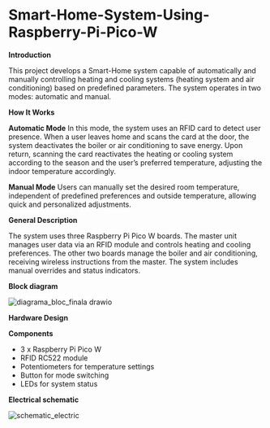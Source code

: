 # Smart-Home-System-Using-Raspberry-Pi-Pico-W

**Introduction**

This project develops a Smart-Home system capable of automatically and manually controlling heating and cooling systems (heating system and air conditioning) based on predefined parameters. The system operates in two modes: automatic and manual.

**How It Works**

**Automatic Mode**
In this mode, the system uses an RFID card to detect user presence. When a user leaves home and scans the card at the door, the system deactivates the boiler or air conditioning to save energy. Upon return, scanning the card reactivates the heating or cooling system according to the season and the user’s preferred temperature, adjusting the indoor temperature accordingly.

**Manual Mode**
Users can manually set the desired room temperature, independent of predefined preferences and outside temperature, allowing quick and personalized adjustments.

**General Description**

The system uses three Raspberry Pi Pico W boards. The master unit manages user data via an RFID module and controls heating and cooling preferences. The other two boards manage the boiler and air conditioning, receiving wireless instructions from the master. The system includes manual overrides and status indicators.

**Block diagram**

![diagrama_bloc_finala drawio](https://github.com/cristinagnn/Smart-Home-System-Using-Raspberry-Pi-Pico-W/assets/60398307/f6e8c85f-d1e0-4470-9bea-64d038809f60)


**Hardware Design**

**Components**
- 3 x Raspberry Pi Pico W
- RFID RC522 module
- Potentiometers for temperature settings
- Button for mode switching
- LEDs for system status

**Electrical schematic**

![schematic_electric](https://github.com/cristinagnn/Smart-Home-System-Using-Raspberry-Pi-Pico-W/assets/60398307/987dd42d-e30b-48d0-8bc1-c18fb3f70f0b)

